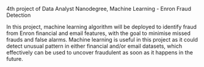 4th project of Data Analyst Nanodegree, Machine Learning - Enron Fraud Detection

In this project, machine learning algorithm will be deployed to identify fraud from Enron financial and email features, with the goal to minimise missed frauds and false alarms. Machine learning is useful in this project as it could detect unusual pattern in either financial and/or email datasets, which effectively can be used to uncover fraudulent as soon as it happens in the future.
